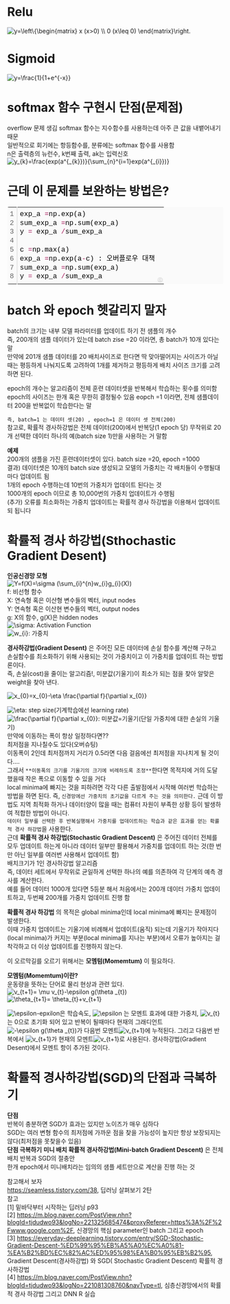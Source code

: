 # Relu
<img src="https://latex.codecogs.com/gif.latex?y=\left\{\begin{matrix}&space;x&space;(x>0)&space;\\&space;0&space;(x\leq&space;0)&space;\end{matrix}\right." title="y=\left\{\begin{matrix} x (x>0) \\ 0 (x\leq 0) \end{matrix}\right." />  
  
# Sigmoid  
<img src="https://latex.codecogs.com/gif.latex?y=\frac{1}{1&plus;e^{-x}}" title="y=\frac{1}{1+e^{-x}}" />  
  
# softmax 함수 구현시 단점(문제점)  
  overflow 문제 생김 softmax 함수는 지수함수를 사용하는데 아주 큰 값을 내뱉어내기 때문  
  일반적으로 회기에는 항등함수를, 분류에는 softmax 함수를 사용함  
  n은 출력층의 뉴런수, k번째 출력, ak는 입력신호  
<img src="https://latex.codecogs.com/gif.latex?y_{k}=\frac{exp(a^{_{k}})}{\sum_{n}^{i=1}exp(a^{_{i}})}" title="y_{k}=\frac{exp(a^{_{k}})}{\sum_{n}^{i=1}exp(a^{_{i}})}" />  
# 근데 이 문제를 보완하는 방법은?  
  <div class="colorscripter-code" style="color:#010101;font-family:Consolas, 'Liberation Mono', Menlo, Courier, monospace !important; position:relative !important;overflow:auto"><table class="colorscripter-code-table" style="margin:0;padding:0;border:none;background-color:#fafafa;border-radius:4px;" cellspacing="0" cellpadding="0"><tr><td style="padding:6px;border-right:2px solid #e5e5e5"><div style="margin:0;padding:0;word-break:normal;text-align:right;color:#666;font-family:Consolas, 'Liberation Mono', Menlo, Courier, monospace !important;line-height:130%"><div style="line-height:130%">1</div><div style="line-height:130%">2</div><div style="line-height:130%">3</div><div style="line-height:130%">4</div><div style="line-height:130%">5</div><div style="line-height:130%">6</div><div style="line-height:130%">7</div><div style="line-height:130%">8</div></div></td><td style="padding:6px 0;text-align:left"><div style="margin:0;padding:0;color:#010101;font-family:Consolas, 'Liberation Mono', Menlo, Courier, monospace !important;line-height:130%"><div style="padding:0 6px; white-space:pre; line-height:130%">exp_a&nbsp;<span style="color:#0086b3"></span><span style="color:#a71d5d">=</span>np.exp(a)</div><div style="padding:0 6px; white-space:pre; line-height:130%">sum_exp_a&nbsp;<span style="color:#0086b3"></span><span style="color:#a71d5d">=</span>np.sum(exp_a)</div><div style="padding:0 6px; white-space:pre; line-height:130%">y&nbsp;<span style="color:#0086b3"></span><span style="color:#a71d5d">=</span>&nbsp;exp_a&nbsp;<span style="color:#0086b3"></span><span style="color:#a71d5d">/</span>sum_exp_a</div><div style="padding:0 6px; white-space:pre; line-height:130%">&nbsp;</div><div style="padding:0 6px; white-space:pre; line-height:130%">c&nbsp;<span style="color:#0086b3"></span><span style="color:#a71d5d">=</span>np.max(a)</div><div style="padding:0 6px; white-space:pre; line-height:130%">exp_a&nbsp;<span style="color:#0086b3"></span><span style="color:#a71d5d">=</span>np.exp(a<span style="color:#0086b3"></span><span style="color:#a71d5d">-</span>c)&nbsp;:&nbsp;오버플로우&nbsp;대책</div><div style="padding:0 6px; white-space:pre; line-height:130%">sum_exp_a&nbsp;<span style="color:#0086b3"></span><span style="color:#a71d5d">=</span>np.sum(exp_a)</div><div style="padding:0 6px; white-space:pre; line-height:130%">y&nbsp;<span style="color:#0086b3"></span><span style="color:#a71d5d">=</span>&nbsp;exp_a&nbsp;<span style="color:#0086b3"></span><span style="color:#a71d5d">/</span>sum_exp_a</div></div></td><td style="vertical-align:bottom;padding:0 2px 4px 0"><a href="http://colorscripter.com/info#e" target="_blank" style="text-decoration:none;color:white"><span style="font-size:9px;word-break:normal;background-color:#e5e5e5;color:white;border-radius:10px;padding:1px">cs</span></a></td></tr></table></div>

# batch 와 epoch 헷갈리지 말자
batch의 크기는 내부 모델 파라미터를 업데이트 하기 전 샘플의 개수  
즉, 200개의 샘플 데이터가 있는데 batch zise =20 이라면, 총 batch가 10개 있다는 말  
만약에 201개 샘플 데이터를 20 배치사이즈로 한다면 딱 맞아떨어지는 사이즈가 아닐때는 평등하게 나눠지도록 고려하여 1개를 제거하고 평등하게 배치 사이즈 크기를 고려 하면 된다.  

epoch의 개수는 알고리즘이 전체 훈련 데이터셋을 반복해서 학습하는 횟수를 의미함
epoch의 사이즈는 한개 혹은 무한히 결정될수 있음
eopch =1 이라면, 전체 샘플데이터 200을 반복없이 학습한다는 말  

`즉, batch=1 는 데이터 셋(20) , epoch=1 은 데이터 셋 전체(200)`  
참고로, 확률적 경사하강법은 전체 데이터(200)에서 반복당(1 epoch 당) 무작위로 20개 선택한 데이터 하나의 예(batch size 1)만을 사용하는 거 말함  

**예제**  
200개의 샘플을 가진 훈련데이터셋이 있다. batch size =20, epoch =1000  
결과) 데이터셋은 10개의 batch size 생성되고 모델의 가중치는 각 배치들이 수행될대마다 업데이트 됨  
      1개의 epoch 수행하는데 10번의 가중치가 업데이트 된다는 것  
      1000개의 epoch 이므로 총 10,000번의 가중치 업데이트가 수행됨  
      (추가) 오류를 최소화하는 가중치 업데이트는 확률적 경사 하강법을 이용해서 업데이트되 됩니다
      
# 확률적 경사 하강법(Sthochastic Gradient Desent)  
**인공신경망 모형**  
<img src="https://latex.codecogs.com/gif.latex?Y=f(X)=\sigma&space;(\sum_{i}^{n}w_{i}g_{i}(X))" title="Y=f(X)=\sigma (\sum_{i}^{n}w_{i}g_{i}(X))" >  
f: 비선형 함수  
X: 연속형 혹은 이산형 변수들의 벡터, input nodes  
Y: 연속형 혹은 이산현 변수들의 벡터, output nodes  
g: X의 함수, g(X)은 hidden nodes  
<img src="https://latex.codecogs.com/gif.latex?\sigma" title="\sigma" >: Activation Function  
<img src="https://latex.codecogs.com/gif.latex?w_{i}" title="w_{i}" >: 가중치  
  
**경사하강법(Gradient Desent)** 은 주어진 모든 데이터에 손실 함수를 계산해 구하고 손실함수를 최소화하기 위해 사용되는 것이 가중치이고 이 가중치를 업데이트 하는 방법론이다.  
즉, 손실(cost)을 줄이는 알고리즘!, 미분값(기울기)이 최소가 되는 점을 찾아 알맞은 weight을 찾아 낸다.  

<img src="https://latex.codecogs.com/gif.latex?x_{0}=x_{0}-\eta&space;\frac{\partial&space;f}{\partial&space;x_{0}}" title="x_{0}=x_{0}-\eta \frac{\partial f}{\partial x_{0}}" >

<img src="https://latex.codecogs.com/gif.latex?\eta" title="\eta" />: step size(기계학습에선 learning rate)  
<img src="https://latex.codecogs.com/gif.latex?\frac{\partial&space;f}{\partial&space;x_{0}}" title="\frac{\partial f}{\partial x_{0}}" >: 미분값=기울기(단일 가중치에 대한 손실의 기울기)  
만약에 이동하는 폭이 항상 일정하다면??  
최저점을 지나칠수도 있다(오버슈팅)  
이동폭이 2인데 최저점까지 거리가 0.5라면 다음 걸음에선 최저점을 지나치게 될 것이다....  
그래서 `**이동폭의 크기를 기울기의 크기에 비례하도록 조정**`한다면 목적지에 거의 도달 했을때 작은 폭으로 이동할 수 있을 거다  
local minima에 빠지는 것을 피하려면 각각 다른 출발점에서 시작해 여러번 학습하는 방법을 하면 된다. 즉, `신경망에선 가중치의 초기값을 다르게 주는 것을 의미한다.` 근데 이 방법도 지역 최적화 하거나 데이터양이 많을 때는 컴퓨터 자원이 부족한 상황 등이 발생하여 적합한 방법이 아니다.  
`데이터 일부를 선택한 후 반복실행해서 가중치를 업데이트하는 학습과 같은 효과를 얻는 확률적 경사 하강법`을 사용한다.  
근데 **확률적 경사 하강법(Stochastic Gradient Descent)** 은 주어진 데이터 전체를 모두 업데이트 하는게 아니라 데이터 일부만 활용해서 가중치를 업데이트 하는 것(한 번만 아닌 일부를 여러번 사용해서 업데이트 함)  
배치크기가 1인 경사하강법 알고리즘  
즉, 데이터 세트에서 무작위로 균일하게 선택한 하나의 예를 의존하여 각 단계의 예측 경사를 계산한다.  
예를 들어 데이터 1000개 있다면 5등분 해서 처음에서는 200개 데이터 가중치 업데이트하고, 두번째 200개를 가중치 업데이트 진행 함  

**확률적 경사 하강법** 의 목적은 global minima인데 local minima에 빠지는 문제점이 발생한다.  
이때 가중치 업데이트는 기울기에 비례해서 업데이트(움직) 되는데 기울기가 작아지다(local minima)가 커지는 부분(local minima를 지나는 부분)에서 오류가 높아지는 걸 착각하고 더 이상 업데이트를 진행하지 않는다.  

이 오르막길를 오르기 위해서는 **모멤텀(Momemtum)** 이 필요하다.  


**모멤텀(Momemtum)이란?**  
운동량을 뜻하는 단어로 물리 현상과 관련 있다.  
<img src="https://latex.codecogs.com/gif.latex?v_{t&plus;1}=&space;\mu&space;v_{t}-\epsilon&space;g(\theta&space;_{t})" title="v_{t+1}= \mu v_{t}-\epsilon g(\theta _{t})" >  
<img src="https://latex.codecogs.com/gif.latex?\theta_{t&plus;1}=&space;\theta_{t}&plus;v_{t&plus;1}" title="\theta_{t+1}= \theta_{t}+v_{t+1}" >

<img src="https://latex.codecogs.com/gif.latex?\epsilon" title="\epsilon" >-epxilon은 학습속도, <img src="https://latex.codecogs.com/gif.latex?\epsilon" title="\epsilon" > 는 모멘트 효과에 대한 가중치, <img src="https://latex.codecogs.com/gif.latex?v_{t}" title="v_{t}" >는 0으로 초기화 되어 있고 반복이 될때마다 현재의 그래디언트 <img src="https://latex.codecogs.com/gif.latex?-\epsilon&space;g(\theta&space;_{t})" title="-\epsilon g(\theta _{t})" >가 다음번 모멘트<img src="https://latex.codecogs.com/gif.latex?v_{t&plus;1}" title="v_{t+1}" >에 누적된다. 그리고 다음번 반복에서 <img src="https://latex.codecogs.com/gif.latex?v_{t&plus;1}" title="v_{t+1}" >가 현재의 모멘트<img src="https://latex.codecogs.com/gif.latex?v_{t}" title="v_{t+1}" >로 사용된다. 경사하강법(Gradient Desent)에서 모멘트 항이 추가된 것이다.

# 확률적 경사하강법(SGD)의 단점과 극복하기
**단점**  
반복이 충분하면 SGD가 효과는 있지만 노이즈가 매우 심하다  
SGD는 여러 변형 함수의 최저점에 가까운 점을 찾을 가능성이 높지만 항상 보장되지는 않다(최저점을 못찾을수 있음)  
**단점 극복하기**
**미니 배치 확률적 경사하강법(Mini-batch Gradient Descent)** 은 전체 배치 반복과 SGD의 절충안  
한개 epoch에서 미니배치라는 임의의 샘플 세트만으로 계산을 진행 하는 것



  
  

참고해서 보자  
https://seamless.tistory.com/38, 딥러닝 살펴보기 2탄  
참고  
[1] 밑바닥부터 시작하는 딥러닝 p93  
[2] https://m.blog.naver.com/PostView.nhn?blogId=tjdudwo93&logNo=221325685474&proxyReferer=https%3A%2F%2Fwww.google.com%2F, 신경망의 핵심 parameter인 batch 그리고 epoch  
[3] https://everyday-deeplearning.tistory.com/entry/SGD-Stochastic-Gradient-Descent-%ED%99%95%EB%A5%A0%EC%A0%81-%EA%B2%BD%EC%82%AC%ED%95%98%EA%B0%95%EB%B2%95, Gradient Descent(경사하강법) 와 SGD( Stochastic Gradient Descent) 확률적 경사하강법  
[4] https://m.blog.naver.com/PostView.nhn?blogId=tjdudwo93&logNo=221081308760&navType=tl, 심층신경망에서의 확률적 경사 하강법 그리고 DNN R 실습

